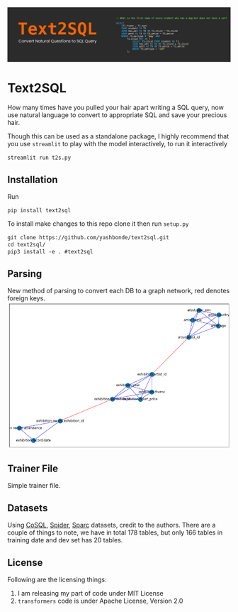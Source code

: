 <img src="assets/header.png">

# Text2SQL

How many times have you pulled your hair apart writing a SQL query, now use natural language to convert to appropriate SQL and save your precious hair.

Though this can be used as a standalone package, I highly recommend that you use `streamlit` to play with the model interactively, to run it interactively
```
streamlit run t2s.py
```

## Installation

Run
```
pip install text2sql
```

To install make changes to this repo clone it then run `setup.py`
```
git clone https://github.com/yashbonde/text2sql.git
cd text2sql/
pip3 install -e . #text2sql
```

## Parsing

New method of parsing to convert each DB to a graph network, red denotes foreign keys.
<img src="assets/dbvis.png">

## Trainer File

Simple trainer file.

## Datasets

Using [CoSQL](https://yale-lily.github.io/cosql), [Spider](https://yale-lily.github.io/spider), [Sparc](https://yale-lily.github.io/sparc) datasets, credit to the authors. There are a couple of things to note, we have in total 178 tables, but only 166 tables in training date and dev set has 20 tables.


## License

Following are the licensing things:
1. I am releasing my part of code under MIT License
2. `transformers` code is under Apache License, Version 2.0

